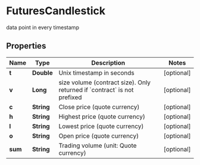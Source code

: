 
# FuturesCandlestick

data point in every timestamp

## Properties

Name | Type | Description | Notes
------------ | ------------- | ------------- | -------------
**t** | **Double** | Unix timestamp in seconds |  [optional]
**v** | **Long** | size volume (contract size). Only returned if &#x60;contract&#x60; is not prefixed |  [optional]
**c** | **String** | Close price (quote currency) |  [optional]
**h** | **String** | Highest price (quote currency) |  [optional]
**l** | **String** | Lowest price (quote currency) |  [optional]
**o** | **String** | Open price (quote currency) |  [optional]
**sum** | **String** | Trading volume (unit: Quote currency) |  [optional]


